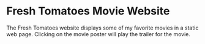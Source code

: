 # Fresh Tomatoes Movie Website
The Fresh Tomatoes website displays some of my favorite movies in a static web page.  Clicking on the movie poster will play the trailer for the movie.





